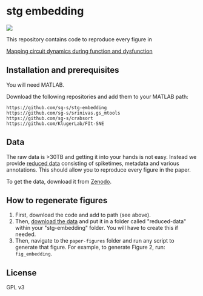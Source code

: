 # stg embedding

![](https://user-images.githubusercontent.com/6005346/125205442-46526c80-e250-11eb-9673-192e504822a1.png)

This repository contains code to reproduce every figure in 

[Mapping circuit dynamics during function and dysfunction](https://www.biorxiv.org/content/10.1101/2021.07.06.451370v1.full.pdf)



## Installation and prerequisites 

You will need MATLAB. 

Download the following repositories and add them to your MATLAB path:

```
https://github.com/sg-s/stg-embedding
https://github.com/sg-s/srinivas.gs_mtools
https://github.com/sg-s/crabsort
https://github.com/KlugerLab/FIt-SNE

```

## Data

The raw data is >30TB and getting it into your hands is not easy. Instead we provide [reduced data](https://en.wikipedia.org/wiki/Data_reduction) consisting of spiketimes, metadata and various annotations. This should allow you to reproduce every figure in the paper. 

To get the data, download it from [Zenodo](https://zenodo.org/record/5090130). 

## How to regenerate figures 


1. First, download the code and add to path (see above).
2. Then, [download the data](https://zenodo.org/record/5090130) and put it in a folder called "reduced-data" within your "stg-embedding" folder. You will have to create this if needed. 
3. Then, navigate to the `paper-figures` folder and run any script to generate that figure. For example, to generate Figure 2, run: `fig_embedding`. 

## License 

GPL v3